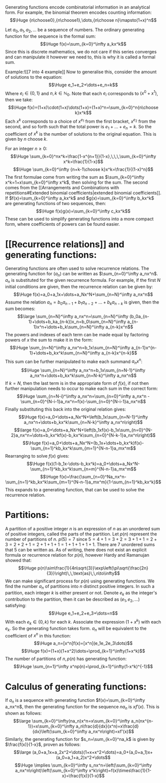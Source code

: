 Generating functions encode combinatorial information in an analytical form. For example, the binomial theorem encodes counting information:$$\Huge {n\choose0},{n\choose1},\dots,{n\choose n}\mapsto(1+x)^n$$

Let $a_0,a_1,a_2,\dots$ be a sequence of numbers. The ordinary generating function for the sequence is the formal sum:$$\Huge f(x)=\sum_{k=0}^\infty a_kx^k$$
Since this is discrete mathematics, we do not care if this series converges and can manipulate it however we need to, this is why it is called a formal sum.

Example:![[7 into 4 example]]
Now to generalise this, consider the amount of solutions to the equation:$$\Huge e_1+e_2+\dots+e_n=k$$
Where $e_i\in\{0,1\}$ and $n,k\in\mathbb{N}_0$. Note that each $e_i$ corresponds to $(x^0+x^1)$, then we take:$$\Huge f(x)=(1+x)\cdot(1+x)\dots(1+x)=(1+x)^n=\sum_{k=0}^n{n\choose k}x^k$$
Each $x^k$ corresponds to a choice of $x^{e_1}$ from the first bracket, $x^{e_2}$ from the second, and so forth such that the total power is $e_1+\dots+e_n=k$. So the coefficient of $x^k$ is the number of solutions to the original equation. This is given by $n$ choose $k$.

For an integer $n\geq0$:$$\Huge \sum_{k=0}^nx^k=\frac{1-x^{n+1}}{1-x},\,\,\,\sum_{k=0}^\infty x^k=\frac{1}{1-x}$$$$\Huge \sum_{k=0}^\infty {n+k-1\choose k}x^k=\frac{1}{(1-x)^n}$$
The first formulae come from writing the sum as $\sum_{k=0}^\infty x^k=1+x\sum_{k=0}^\infty x^k$, then solving for the sum. The second comes from the [[Arrangements and Combinations with repetitions#Extended binomial coefficients|extended binomial coefficients]]. If $f(x)=\sum_{k=0}^\infty a_kx^k$ and $g(x)=\sum_{k=0}^\infty b_kx^k$ are generating functions of two sequences, then:$$\Huge f(x)g(x)=\sum_{k=0}^\infty c_kx^k$$
These can be used to simplify generating functions into a more compact form, where coefficients of powers can be found easier.

# [[Recurrence relations]] and generating functions:

Generating functions are often used to solve recurrence relations. The generating function for $(a_n)$ can be written as $\sum_{n=0}^\infty a_nx^n$. $a_n$ is substituted for the given recurrence formula. For example, if the first $N$ initial conditions are given, then the recurrence relation can be given by:$$\Huge f(x)=a_0+a_1x+\dots+a_Nx^N+\sum_{n=N}^\infty a_nx^n$$
Assume the relation $a_n=b_0a_{n-1}+b_1a_{n-2}+\dots+b_ka_{n-k}$ is given, then the sum becomes:$$\large \sum_{n=N}^\infty a_nx^n=\sum_{n=N}^\infty (b_0a_{n-1}+\dots+b_ka_{n-k})x_n=b_0\sum_{n=N}^\infty a_{n-1}x^n+\dots+b_k\sum_{n=N}^\infty a_{n-k}x^n$$
The powers and indexes of each term can be made equal by factoring powers of $x$ the sum to make it in the form:$$\Huge \sum_{n=N}^\infty a_nx^n=b_1x\sum_{n=N}^\infty a_{n-1}x^{n-1}+\dots+b_kx^k\sum_{n=N}^\infty a_{n-k}x^{n-k}$$
This sum can be further manipulated to make each summand $a_nx^n$:$$\Huge \sum_{n=N}^\infty a_nx^n=b_1x\sum_{n=N-1}^\infty a_nx^n+\dots+b_kx^k\sum_{n=N-k}^\infty a_nx^n$$
If $k=N$, then the last term is in the appropriate form of $f(x)$, if not then further manipulation needs to occur to make each sum in the correct form:$$\Huge \sum_{n=N-i}^\infty a_nx^n=\sum_{n=0}^\infty a_nx^n -\sum_{n=0}^{N-i-1}a_nx^n=f(x)-\sum_{n=0}^{N-i-1}a_nx^n$$
Finally substituting this back into the original relation gives:$$\Huge f(x)=a_0+\dots+a_Nx^N+\left(b_1x\sum_{n=N-1}^\infty a_nx^n+\dots+b_kx^k\sum_{n=N-k}^\infty a_nx^n\right)$$$$\large f(x)=a_0+\dots+a_Nx^N+\left(b_1xf(x)-b_1x\sum_{n=0}^{N-2}a_nx^n+\dots+b_kx^kf(x)-b_kx^k\sum_{n=0}^{N-k-1}a_nx^n\right)$$$$\Huge f(x)=a_0+\dots+a_Nx^N+(b_1x+\dots+b_kx^k)f(x)-\sum_{n=1}^kb_kx^k\sum_{m=1}^{N-n-1}a_mx^m$$
Rearranging to solve $f(x)$ gives:$$\Huge f(x)(1-b_1x-\dots-b_kx^k)=a_0+\dots+a_Nx^N-\sum_{n=1}^kb_kx^k\sum_{n=m}^{N-n-1}a_mx^m$$$$\Huge f(x)=\frac{\sum_{n=0}^Na_nx^n-\sum_{n=1}^kb_kx^k\sum_{m=1}^{N-n-1}a_mx^m}{1-\sum_{n=1}^kb_kx^k}$$
This expands to a generating function, that can be used to solve the recurrence relation.

# Partitions:

A partition of a positive integer $n$ is an expression of $n$ as an unordered sum of positive integers, called the parts of the partition. Let $p(n)$ represent the number of partitions of $n$. $p(5)=7$ since $5=4+1=3+2=3+1+1=2+3=2+2+1=2+1+1+1=1+1+1+1+1$. There are $7$ unordered sums that $5$ can be written as. As of writing, there does not exist an explicit formula or recurrence relation for $p(n)$, however Hardy and Ramanujan showed that:$$\Huge p(n)\sim\frac{1}{4n\sqrt{3}}\exp\left(\pi\sqrt{\frac{2n}{3}}\right)\,\,\text{as}\,\,n\to\infty$$
We can make significant process for $p(n)$ using generating functions. We find the number $a_n$ of partitions into $n$ distinct positive integers. In such a partition, each integer $k$ is either present or not. Denote $e_k$ as the integer's contribution to the partition, then it can be described as $(e_1,e_2,\dots)$ satisfying:$$\Huge e_1+e_2+e_3+\dots=n$$
With each $e_k\in\{0,k\}$ for each $k$. Associate the expression $(1+x^k)$ with each $e_k$. So the generating function takes form. $a_n$ will be equivalent to the coefficient of $x^n$ in this function:$$\Huge a_n=[x^n]f(x)=[x^n](e_1e_2e_3\dots)$$$$\Huge f(x)=(1+x)(1+x^2)\dots=\prod_{k=1}^\infty(1+x^k)$$
The number of partitions of $n, p(n)$ has generating function:$$\Huge \sum_{n=1}^\infty x^np(n)=\prod_{k=1}^\infty(1-x^k)^{-1}$$
# Calculus of generating functions:

If $a_n$ is a sequence with generating function $f(x)=\sum_{k=0}^\infty a_nx^n$, then the generating function for the sequence $na_n$ is $xf'(x)$. This is shown as follows:$$\large \sum_{k=0}^\infty(na_n)x^n=x\sum_{k=0}^\infty a_n(nx^{n-1})=x\sum_{k=0}^\infty a_n\frac{d}{dx}(x^n)=x\frac{d}{dx}\left(\sum_{k=0}^\infty a_nx^n\right)=xf'(x)$$
Similarly, the generating function for $s_n=\sum_{k=0}^na_k$ is given by $\frac{f(x)}{1-x}$, proven as follows:
$$\large (a_0+a_1x+a_2x^2+\dots)(1+x+x^2+\dots)=a_0+(a_0+a_1)x+(a_0+a_1+a_2)x^2+\dots$$$$\Huge \implies \sum_{k=0}^\infty s_nx^n=\left(\sum_{k=0}^\infty a_nx^n\right)\left(\sum_{k=0}^\infty x^k\right)=f(x)\times\frac{1}{1-x}=\frac{f(x)}{1-x}$$
